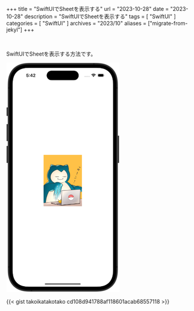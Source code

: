 +++
title = "SwiftUIでSheetを表示する"
url = "2023-10-28"
date = "2023-10-28"
description = "SwiftUIでSheetを表示する"
tags = [
  "SwiftUI"
]
categories = [
  "SwiftUI"
]
archives = "2023/10"
aliases = ["migrate-from-jekyl"]
+++

<br>

SwiftUIでSheetを表示する方法です。

<img src="1.png" width="300px" alt="SwiftUIでSheetを表示する">

{{< gist takoikatakotako cd108d941788af118601acab68557118 >}}
